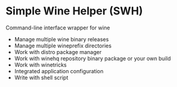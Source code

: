 # Simple Wine Helper (SWH)
 Command-line interface wrapper for wine   
* Manage multiple wine binary releases
* Manage multiple wineprefix directories
* Work with distro package manager
* Work with winehq repository binary package or your own build
* Work with winetricks
* Integrated application configuration
* Write with shell script
